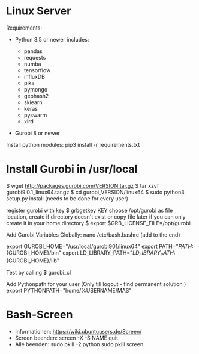 # Linux Server
Requirements:

- Python 3.5 or newer includes:
    - pandas
    - requests
    - numba
    - tensorflow
    - influxDB
    - pika
    - pymongo
    - geohash2
    - sklearn
    - keras
    - pyswarm
    - xlrd



- Gurobi 8 or newer

Install python modules:
pip3 install -r requirements.txt

# Install Gurobi in /usr/local
$ wget http://packages.gurobi.com/VERSION.tar.gz
$ tar xzvf gurobi9.0.1_linux64.tar.gz
$ cd gurobi_VERSION/linux64
$ sudo python3 setup.py install (needs to be done for every user)

register gurobi with key
$ grbgetkey KEY
choose /opt/gurobi as file location, create if directory doesn't exist or copy file later if you can only create it in your home directory
$ export $GRB_LICENSE_FILE=/opt/gurobi

Add Gurobi Variables Globally:
nano /etc/bash.bashrc (add to the end)

export GUROBI_HOME="/usr/local/gurobi901/linux64"
export PATH="${PATH}:${GUROBI_HOME}/bin"
export LD_LIBRARY_PATH="${LD_LIBRARY_PATH}:${GUROBI_HOME}/lib"

Test by calling
$ gurobi_cl

Add Pythonpath for your user (Only till logout - find permanent solution )
export PYTHONPATH="home/%USERNAME/MAS"


# Bash-Screen 
- Informationen:      https://wiki.ubuntuusers.de/Screen/ 
- Screen beenden:     screen -X -S NAME quit
- Alle beenden:       sudo pkill -2 python
                      sudo pkill screen
